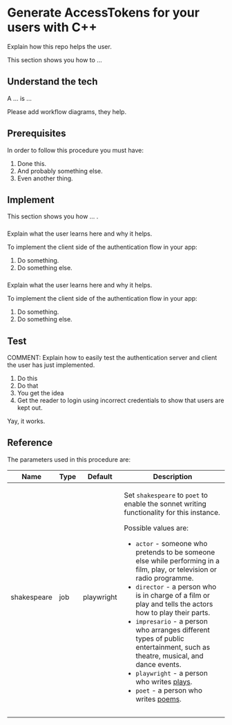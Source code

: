 
# Generate AccessTokens for your users with C++

Explain how this repo helps the user.

This section shows you how to ...



##  Understand the tech

A ... is ...

Please add workflow diagrams, they help.

## Prerequisites

In order to follow this procedure you must have:

1. Done this.
1. And probably something else.
1. Even another thing.

## Implement <something>

This section shows you how ... .

### <sub procedure if necessary>

Explain what the user learns here and why it helps.

To implement the client side of the authentication flow in your app:

1. Do something.
1. Do something else.


### <sub procedure if necessary>

Explain what the user learns here and why it helps.

To implement the client side of the authentication flow in your app:

1. Do something.
1. Do something else.

## Test <whatever you did in the procedure>

COMMENT: Explain how to easily test the authentication server and client the user has just implemented.

1. Do this
1. Do that
1. You get the idea
1. Get the reader to login using incorrect credentials to show that users are kept out.

Yay, it works.


## Reference

The parameters used in this procedure are:

<table>
<thead>
  <tr>
    <th>Name</th>
    <th>Type</th>
    <th>Default</th>
    <th>Description</th>
  </tr>
</thead>
<tbody>
  <tr>
    <td>shakespeare</td>
    <td>job</td>
    <td>playwright</td>
    <td>

Set `shakespeare` to `poet` to enable the sonnet writing functionality for this instance.

Possible values are:

* `actor` - someone who pretends to be someone else while performing in a film, play, or television or radio programme.
* `director` - a person who is in charge of a film or play and tells the actors how to play their parts.
* `impresario` - a person who arranges different types of public entertainment, such as theatre, musical, and dance events.
* `playwright` - a person who writes [plays](https://en.wikipedia.org/wiki/Play_(theatre)).
* `poet` - a person who writes [poems](https://en.wikipedia.org/wiki/Poetry).

</td>
  </tr>
  <tr>
    <td></td>
    <td></td>
    <td></td>
    <td></td>
  </tr>
  <tr>
    <td></td>
    <td></td>
    <td></td>
    <td></td>
  </tr>
</tbody>
</table>


